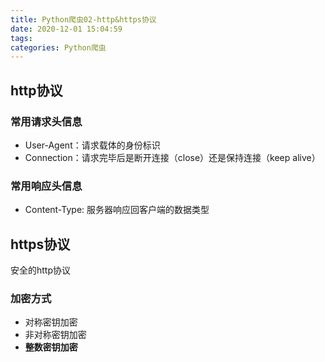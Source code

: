 ```yaml
---
title: Python爬虫02-http&https协议
date: 2020-12-01 15:04:59
tags:
categories: Python爬虫
---
```

<!--more-->

## http协议

### 常用请求头信息
- User-Agent：请求载体的身份标识
- Connection：请求完毕后是断开连接（close）还是保持连接（keep alive）

### 常用响应头信息
- Content-Type: 服务器响应回客户端的数据类型

## https协议
安全的http协议

### 加密方式
- 对称密钥加密
- 非对称密钥加密
- **整数密钥加密**